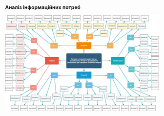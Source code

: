 ### Аналіз інформаційних потреб


![](https://github.com/oleksandrblazhko/ai202-test/blob/ai202-test_with_laboratory_work_1/1-SoftwareRequirements/1.2-BusinessRequirementsForSoftware/1.2.1-AnalysisOfInformationNeeds/MindMapTemplate.jpg)
